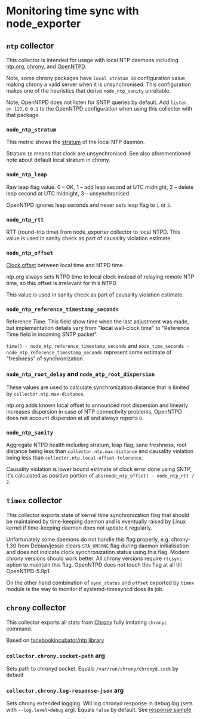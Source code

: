 # Monitoring time sync with node_exporter

## `ntp` collector

This collector is intended for usage with local NTP daemons including [ntp.org](http://ntp.org/), [chrony](https://chrony.tuxfamily.org/comparison.html), and [OpenNTPD](http://www.openntpd.org/).

Note, some chrony packages have `local stratum 10` configuration value making chrony a valid server when it is unsynchronised. This configuration makes one of the heuristics that derive `node_ntp_sanity` unreliable.

Note, OpenNTPD does not listen for SNTP queries by default. Add `listen on 127.0.0.1` to the OpenNTPD configuration when using this collector with that package.

### `node_ntp_stratum`

This metric shows the [stratum](https://en.wikipedia.org/wiki/Network_Time_Protocol#Clock_strata) of the local NTP daemon.

Stratum `16` means that clock are unsynchronised. See also aforementioned note about default local stratum in chrony.

### `node_ntp_leap`

Raw leap flag value. 0 – OK, 1 – add leap second at UTC midnight, 2 – delete leap second at UTC midnight, 3 – unsynchronised.

OpenNTPD ignores leap seconds and never sets leap flag to `1` or `2`.

### `node_ntp_rtt`

RTT (round-trip time) from node_exporter collector to local NTPD. This value is
used in sanity check as part of causality violation estimate.

### `node_ntp_offset`

[Clock offset](https://en.wikipedia.org/wiki/Network_Time_Protocol#Clock_synchronization_algorithm) between local time and NTPD time.

ntp.org always sets NTPD time to local clock instead of relaying remote NTP
time, so this offset is irrelevant for this NTPD.

This value is used in sanity check as part of causality violation estimate.

### `node_ntp_reference_timestamp_seconds`

Reference Time. This field show time when the last adjustment was made, but
implementation details vary from "**local** wall-clock time" to "Reference Time
field in incoming SNTP packet".

`time() - node_ntp_reference_timestamp_seconds` and
`node_time_seconds - node_ntp_reference_timestamp_seconds` represent some estimate of
"freshness" of synchronization.

### `node_ntp_root_delay` and `node_ntp_root_dispersion`

These values are used to calculate synchronization distance that is limited by
`collector.ntp.max-distance`.

ntp.org adds known local offset to announced root dispersion and linearly
increases dispersion in case of NTP connectivity problems, OpenNTPD does not
account dispersion at all and always reports `0`.

### `node_ntp_sanity`

Aggregate NTPD health including stratum, leap flag, sane freshness, root
distance being less than `collector.ntp.max-distance` and causality violation
being less than `collector.ntp.local-offset-tolerance`.

Causality violation is lower bound estimate of clock error done using SNTP,
it's calculated as positive portion of `abs(node_ntp_offset) - node_ntp_rtt / 2`.

## `timex` collector

This collector exports state of kernel time synchronization flag that should be
maintained by time-keeping daemon and is eventually raised by Linux kernel if
time-keeping daemon does not update it regularly.

Unfortunately some daemons do not handle this flag properly, e.g. chrony-1.30
from Debian/jessie clears `STA_UNSYNC` flag during daemon initialisation and
does not indicate clock synchronization status using this flag. Modern chrony
versions should work better. All chrony versions require `rtcsync` option to
maintain this flag. OpenNTPD does not touch this flag at all till
OpenNTPD-5.9p1.

On the other hand combination of `sync_status` and `offset` exported by `timex`
module is the way to monitor if systemd-timesyncd does its job.

## `chrony` collector

This collector exports all stats from [Chrony](https://chrony.tuxfamily.org/) fully imitating `chronyc` command.

Based on [facebookincubator/ntp library](https://github.com/facebookincubator/ntp)

### `collector.chrony.socket-path` arg
Sets path to chronyd socket. Equals `/var/run/chrony/chronyd.sock` by default

### `collector.chrony.log-response-json` arg
Sets chrony extended logging. Will log chronyd response in debug log (sets with `--log.level=debug` arg). Equals `false` by default. See [response sample](./collector/chrony.go#289)